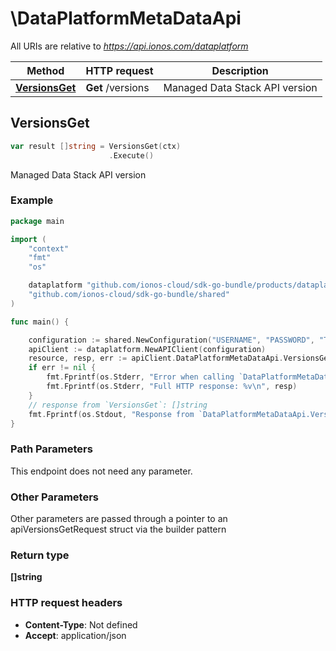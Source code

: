 # \DataPlatformMetaDataApi

All URIs are relative to *https://api.ionos.com/dataplatform*

|Method | HTTP request | Description|
|------------- | ------------- | -------------|
|[**VersionsGet**](DataPlatformMetaDataApi.md#VersionsGet) | **Get** /versions | Managed Data Stack API version|



## VersionsGet

```go
var result []string = VersionsGet(ctx)
                      .Execute()
```

Managed Data Stack API version



### Example

```go
package main

import (
    "context"
    "fmt"
    "os"

    dataplatform "github.com/ionos-cloud/sdk-go-bundle/products/dataplatform"
    "github.com/ionos-cloud/sdk-go-bundle/shared"
)

func main() {

    configuration := shared.NewConfiguration("USERNAME", "PASSWORD", "TOKEN", "HOST_URL")
    apiClient := dataplatform.NewAPIClient(configuration)
    resource, resp, err := apiClient.DataPlatformMetaDataApi.VersionsGet(context.Background()).Execute()
    if err != nil {
        fmt.Fprintf(os.Stderr, "Error when calling `DataPlatformMetaDataApi.VersionsGet``: %v\n", err)
        fmt.Fprintf(os.Stderr, "Full HTTP response: %v\n", resp)
    }
    // response from `VersionsGet`: []string
    fmt.Fprintf(os.Stdout, "Response from `DataPlatformMetaDataApi.VersionsGet`: %v\n", resource)
}
```

### Path Parameters

This endpoint does not need any parameter.

### Other Parameters

Other parameters are passed through a pointer to an apiVersionsGetRequest struct via the builder pattern


### Return type

**[]string**

### HTTP request headers

- **Content-Type**: Not defined
- **Accept**: application/json


